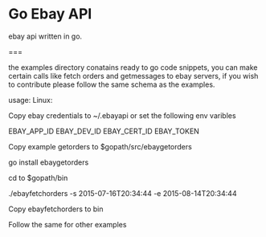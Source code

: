 Go Ebay  API
===
ebay api written in go.

===

the examples directory conatains ready to go code snippets, you can make certain calls like fetch orders and getmessages to ebay servers, if you wish to contribute please follow the same schema as the examples.

usage: 
 Linux: 

Copy ebay credentials to ~/.ebayapi or set the following env varibles 

EBAY_APP_ID
EBAY_DEV_ID
EBAY_CERT_ID
EBAY_TOKEN

Copy example getorders to $gopath/src/ebaygetorders

go install ebaygetorders

cd to $gopath/bin

./ebayfetchorders -s 2015-07-16T20:34:44 -e 2015-08-14T20:34:44

Copy ebayfetchorders to bin

Follow the same for other examples
 